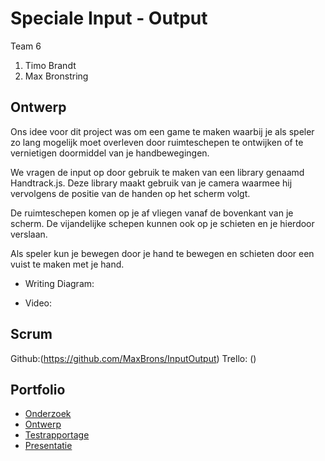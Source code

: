 # Speciale Input - Output

Team 6
1. Timo Brandt
2. Max Bronstring

## Ontwerp

Ons idee voor dit project was om een game te maken waarbij je als speler zo lang mogelijk moet overleven door ruimteschepen te ontwijken of te vernietigen doormiddel van je handbewegingen.

We vragen de input op door gebruik te maken van een library genaamd Handtrack.js.
Deze library maakt gebruik van je camera waarmee hij vervolgens de positie van de handen op het scherm volgt.

De ruimteschepen komen op je af vliegen vanaf de bovenkant van je scherm. De vijandelijke schepen kunnen ook op je schieten en je hierdoor verslaan.

Als speler kun je bewegen door je hand te bewegen en schieten door een vuist te maken met je hand.

* Writing Diagram:

* Video:

## Scrum

Github:(https://github.com/MaxBrons/InputOutput)
Trello: ()

## Portfolio
* [Onderzoek]()
* [Ontwerp]()
* [Testrapportage]()
* [Presentatie]()
